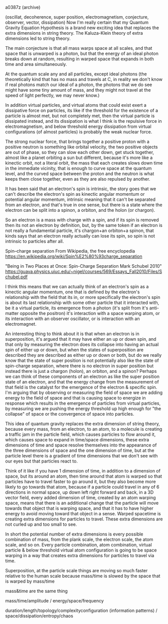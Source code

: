 a0387z (archive)

(oscillat, decoherence, super position, electromagnetism, conjecture, observer, vector, dissipation) Now I'm really certain that my Quantum Gravity Equation Hypothesis is a brand new exciting idea that replaces the extra dimensions in string theory. The Kaluza-Klein theory of extra dimensions led to string theory.

The main conjecture is that all mass warps space at all scales, and that space that is unwarped is a photon, but that the energy of an ideal photon breaks down at random, resulting in warped space that expands in both time and area simultaneously.

At the quantum scale any and all particles, except ideal photons (the theoretically kind that has no mass and travels at C, in reality we don't know if real photons match our ideal of a photon, the photons that we do see might have some tiny amount of mass, and they might not travel at the speed of light perfectly, we may never know.)

In addition virtual particles, and virtual atoms that could exist exert a dissipative force on particles, its like if the threshold for the existence of a particle is almost met, but not completely met, then the virtual particle is dissipated instead, and its dissipation is what I think is the repulsive force in electromagnetism, and below threshold energy dissipation from virtual configurations (of almost particles) is probably the weak nuclear force.

The strong nuclear force, that brings together a positive proton with a positive neutron is something like orbital velocity, the two positive objects are out of phase, so they can slow each other down, get stuck together, almost like a planet orbiting a sun but different, because it's more like a kinectic orbit, not a literal orbit, the mass that each creates slows down time in the immediate vicinity, that is enough to curve space at the quantum level, and the curved space between the proton and the neutron is what keeps them close together, even as they are also repulsed by another.

It has been said that an electron's spin is intrinsic, the story goes that we can't describe the electron's spin as kinectic angular momentum or potential angular momentum, intrinsic meaning that it can't be separated from an electron, and that's true in one sense, but there is a state where the electron can be split into a spinon, a orbiton, and the holon (or chargon).

So an electron is a mass with charge with a spin, and if its spin is removed then its not an electron by definition, but, by the same token if an electron is not really a fundamental particle, it's chargon+an orbiton+a spinon, that kinds says that an electron really actually can lose its spin, so spin is not intrinsic to particles after all. 

Spin–charge separation
From Wikipedia, the free encyclopedia
https://en.wikipedia.org/wiki/Spin%E2%80%93charge_separation

"Being in Two Places at Once:
Spin-Charge Separation
Mark Schubel 2010" https://guava.physics.uiuc.edu/~nigel/courses/569/Essays_Fall2010/Files/Schubel.pdf

I think this means that we can actually think of an electron's spin as a kinectic angular momentum, one that is defined by the electron's relationship with the field that its in, or more specifically the electron's spin is about its last relationship with some other particle that it interacted with, be it a virtual particle, its emergence from a photon (it's split from it's anti-matter opposite the positron) it's interaction with a space warping atom, or its interaction with an observer oscillator, or is interaction with an electromagnet.

An interesting thing to think about it is that when an electron is in superposition, it's argued that it may have either an up or down spin, and that only by measuring the electron does its collapse into having an actual spin of either up or down, but when the states of superposition are described they are described as either up or down or both, but do we really know that the state of super position is not potentially also like the state of spin-charge separation, where there is no electron in super position but instead there is just a chargon (holon), an orbiton, and a spinon? Perhaps we can think of these components of an electron as like the super position state of an electron, and that the energy change from the measurement of that field is the catalyst for the emergence of the electron & specific spin. I'm arguing that by observing or measuring the field of space we are adding energy to the field of space and that is causing space to energize in response which results in the emergence of particles from virtual particles, by measuring we are pushing the energy threshold up high enough for "the collapse" of space or the convergence of space into particles.

This idea of quantum gravity replaces the extra dimension of string theory, because every mass, from an electron, to an atom, to a molecule is creating a traffic jam in the particle field, which causes particles to flow around it, which causes space to expand in time/space dimensions, these extra dimensions of time and space resolve themselves into the appearance of the three dimensions of space and the one dimension of time, but at the particle level there is a gradient of time dimensions that we don't see with our eyes but that particles react to.

Think of it like if you have 1 dimension of time, in addition to a dimension of space, but its around an atom, then time around that atom is warped so that particles have to travel faster to go around it, but they also become more likely to go towards that atom, because if a particle could travel in any of 6 directions in normal space, up down left right forward and back, in a 3D vector field, every added dimension of time, created by an atom warping space, means that there is an additional change that the particle will move towards that object that is warping space, and that it has to have higher energy to avoid moving toward that object in a sense. Warped spacetime is creating extra dimensions for particles to travel. These extra dimensions are not curled up and too small to see.

In short the potential number of extra dimensions is every possible combination of mass, from the plank scale, the electron scale, the atom scale, and so on. Every particle combination, atom combination, virtual particle & below threshold virtual atom configuration is going to be space warping in a way that creates extra dimensions for particles to travel via time.

Superposition, at the particle scale things are moving so much faster relative to the human scale because mass/time is slowed by the space that is warped by mass/time

mass&time are the same thing

mass/time/amplitude / energy/space/frequency 

duration/length/topology/complexityconfiguration (information patterns) / space/dissipation/entropy/chaos


